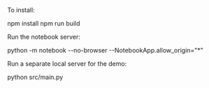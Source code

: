 
To install:

npm install 
npm run build

Run the notebook server:

python -m notebook --no-browser --NotebookApp.allow_origin="*"

Run a separate local server for the demo:

python src/main.py
